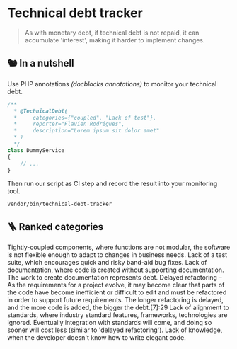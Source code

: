 # Technical debt tracker

> As with monetary debt, if technical debt is not repaid, it can accumulate 'interest', making it harder to implement changes.

## 🐿️ In a nutshell
Use PHP annotations _(docblocks annotations)_ to monitor your technical debt.
```php
/**
  * @TechnicalDebt(
  *     categories={"coupled", "Lack of test"}, 
  *     reporter="Flavien Rodrigues", 
  *     description="Lorem ipsum sit dolor amet"
  * )
  */
class DummyService
{
    // ...
}
```
Then run our script as CI step and record the result into your monitoring tool.
```
vendor/bin/technical-debt-tracker
```

## 🪜 Ranked categories
Tightly-coupled components, where functions are not modular, the software is not flexible enough to adapt to changes in business needs.
Lack of a test suite, which encourages quick and risky band-aid bug fixes.
Lack of documentation, where code is created without supporting documentation. The work to create documentation represents debt.
Delayed refactoring – As the requirements for a project evolve, it may become clear that parts of the code have become inefficient or difficult to edit and must be refactored in order to support future requirements. The longer refactoring is delayed, and the more code is added, the bigger the debt.[7]:29
Lack of alignment to standards, where industry standard features, frameworks, technologies are ignored. Eventually integration with standards will come, and doing so sooner will cost less (similar to 'delayed refactoring').
Lack of knowledge, when the developer doesn't know how to write elegant code.

